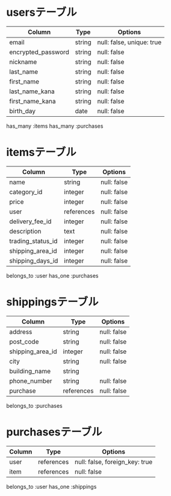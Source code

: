 # usersテーブル

| Column             | Type   | Options                       |
| ------------------ | ------ | ----------------------------- |
| email              | string | null: false, unique: true     |
| encrypted_password | string | null: false                   |
| nickname           | string | null: false                   |
| last_name          | string | null: false                   |
| first_name         | string | null: false                   |
| last_name_kana     | string | null: false                   |
| first_name_kana    | string | null: false                   |
| birth_day          | date   | null: false                   |

has_many :items
has_many :purchases

# itemsテーブル

| Column            | Type       | Options                        |
| ----------------- | ---------- | ------------------------------ |
| name              | string     | null: false                    |
| category_id       | integer    | null: false                    |
| price             | integer    | null: false                    |
| user              | references | null: false                    |
| delivery_fee_id   | integer    | null: false                    |
| description       | text       | null: false                    |
| trading_status_id | integer    | null: false                    |
| shipping_area_id  | integer    | null: false                    |
| shipping_days_id  | integer    | null: false                    |

belongs_to :user
has_one :purchases

# shippingsテーブル

| Column           | Type       | Options                        |
| ---------------- | ---------- | ------------------------------ |
| address          | string     | null: false                    |
| post_code        | string     | null: false                    |
| shipping_area_id | integer    | null: false                    |
| city             | string     | null: false                    |
| building_name    | string     |                                |
| phone_number     | string     | null: false                    |
| purchase         | references | null: false                    |

belongs_to :purchases

# purchasesテーブル

| Column        | Type       | Options                        |
| ------------- | ---------- | ------------------------------ |
| user          | references | null: false, foreign_key: true |
| item          | references | null: false                    |

belongs_to :user
has_one :shippings